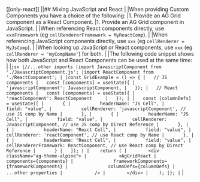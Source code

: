 [[only-react]]
||## Mixing JavaScript and React
|
|When providing Custom Components you have a choice of the following:
|1. Provide an AG Grid component as a React Component.
|1. Provide an AG Grid component in JavaScript.
|
|When referencing React components directly, use `xxxFramework` (eg `cellRendererFramework = MyReactComp`).
|
|When referencing JavaScript components directly, use `xxx` (eg `cellRenderer = MyJsComp`).
|
|When looking up JavaScript or React components, use `xxx` (eg `cellRenderer = 'myCompName'`) for both.
|
|The following code snippet shows how both JavaScript and React Components can be used at the same time:
|
|```jsx
|//...other imports
|import JavascriptComponent from './JavascriptComponent.js';
|import ReactComponent from './ReactComponent';
|
|const GridExample = () => {
|   // JS components
|   const [components] = useState({
|       'javascriptComponent': JavascriptComponent,
|   });
|   // React components
|   const [components] = useState({
|       'reactComponent': ReactComponent    
|   });
|
|   const [columnDefs] = useState([
|       {
|           headerName: "JS Cell",
|           field: "value",
|           cellRenderer: 'javascriptComponent', // use JS comp by Name
|       },
|       {
|           headerName: "JS Cell",
|           field: "value",
|           cellRenderer: JavascriptComponent, // use JS comp by Direct Reference
|       },
|       {
|           headerName: "React Cell",
|           field: "value",
|           cellRenderer: 'reactComponent', // use React comp by Name
|       },
|       {
|           headerName: "React Cell",
|           field: "value",
|           cellRendererFramework: ReactComponent, // use React comp by Direct Reference
|       }
|   ]);
|
|    return (
|        <div className="ag-theme-alpine">
|            <AgGridReact
|               components={components}
|               frameworkComponents={frameworkComponents}
|               columnDefs={columnDefs}
|               ...other properties
|            />
|        </div>
|    );
|};
|```
|